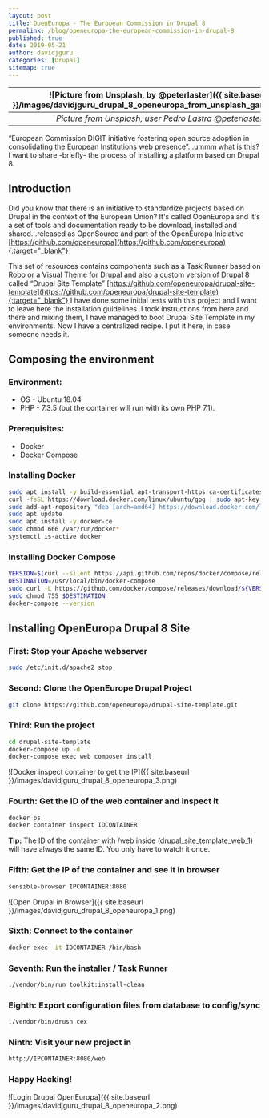 ```yaml
---
layout: post
title: OpenEuropa - The European Commission in Drupal 8
permalink: /blog/openeuropa-the-european-commission-in-drupal-8
published: true
date: 2019-05-21
author: davidjguru
categories: [Drupal]
sitemap: true
---
```

| ![Picture from Unsplash, by @peterlaster]({{ site.baseurl }}/images/davidjguru_drupal_8_openeuropa_from_unsplash_gargoyle.jpeg) |
|:--:|
| *Picture from Unsplash, user Pedro Lastra @peterlaster* |



“European Commission DIGIT initiative fostering open source adoption in consolidating the European Institutions web presence”...ummm what is this? I want to share -briefly- the process of installing a platform based on Drupal 8.
<!--more-->

## Introduction
Did you know that there is an initiative to standardize projects based on Drupal in the context of the European Union? It's called OpenEuropa and it's a set of tools and documentation ready to be download, installed and shared...released as OpenSource and part of the OpenEuropa Iniciative
[https://github.com/openeuropa](https://github.com/openeuropa){:target="_blank"}

This set of resources contains components such as a Task Runner based on Robo or a Visual Theme for Drupal and also a custom version of Drupal 8 called “Drupal Site Template” [https://github.com/openeuropa/drupal-site-template](https://github.com/openeuropa/drupal-site-template){:target="_blank"}
I have done some initial tests with this project and I want to leave here the installation guidelines. I took instructions from here and there and mixing them, I have managed to boot Drupal Site Template in my environments. 
Now I have a centralized recipe. I put it here, in case someone needs it. 


## Composing the environment

### Environment:

+ OS - Ubuntu 18.04
+ PHP - 7.3.5 (but the container will run with its own PHP 7.1). 

### Prerequisites:

+ Docker 
+ Docker Compose

### Installing Docker

```bash
sudo apt install -y build-essential apt-transport-https ca-certificates jq curl software-properties-common file
curl -fsSL https://download.docker.com/linux/ubuntu/gpg | sudo apt-key add -
sudo add-apt-repository "deb [arch=amd64] https://download.docker.com/linux/ubuntu $(lsb_release -cs) stable"
sudo apt update
sudo apt install -y docker-ce
sudo chmod 666 /var/run/docker*
systemctl is-active docker
```

### Installing Docker Compose

```bash
VERSION=$(curl --silent https://api.github.com/repos/docker/compose/releases/latest | jq .name -r)
DESTINATION=/usr/local/bin/docker-compose
sudo curl -L https://github.com/docker/compose/releases/download/${VERSION}/docker-compose-$(uname -s)-$(uname -m) -o $DESTINATION
sudo chmod 755 $DESTINATION
docker-compose --version
```
## Installing OpenEuropa Drupal 8 Site

### First: Stop your Apache webserver

```bash
sudo /etc/init.d/apache2 stop
```

### Second: Clone the OpenEurope Drupal Project

```bash
git clone https://github.com/openeuropa/drupal-site-template.git
```

### Third: Run the project

```bash
cd drupal-site-template
docker-compose up -d
docker-compose exec web composer install
```

![Docker inspect container to get the IP]({{ site.baseurl }}/images/davidjguru_drupal_8_openeuropa_3.png)


### Fourth: Get the ID of the web container and inspect it

```bash 
docker ps
docker container inspect IDCONTAINER
```
**Tip:** The ID of the container with /web inside (drupal_site_template_web_1) will have always the same ID. You only have to watch it once. 


### Fifth: Get the IP of the container and see it in browser

```bash
sensible-browser IPCONTAINER:8080
```

![Open Drupal in Browser]({{ site.baseurl }}/images/davidjguru_drupal_8_openeuropa_1.png)

### Sixth: Connect to the container

```bash
docker exec -it IDCONTAINER /bin/bash 
```

### Seventh: Run the installer / Task Runner

```bash
./vendor/bin/run toolkit:install-clean
```

### Eighth: Export configuration files from database to config/sync

```bash
./vendor/bin/drush cex
```

### Ninth: Visit your new project in

```bash
http://IPCONTAINER:8080/web 
```

### Happy Hacking! 

![Login Drupal OpenEuropa]({{ site.baseurl }}/images/davidjguru_drupal_8_openeuropa_2.png)

